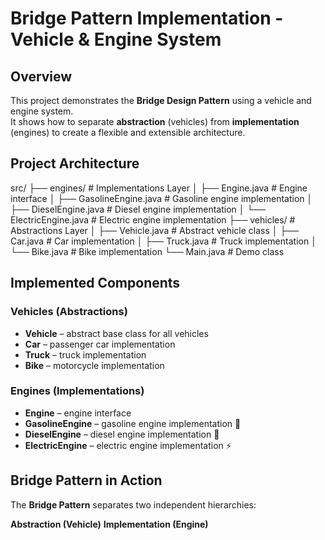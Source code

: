 # Bridge Pattern Implementation - Vehicle & Engine System

## Overview
This project demonstrates the **Bridge Design Pattern** using a vehicle and engine system.  
It shows how to separate **abstraction** (vehicles) from **implementation** (engines) to create a flexible and extensible architecture.

## Project Architecture

src/
├── engines/ # Implementations Layer
│ ├── Engine.java # Engine interface
│ ├── GasolineEngine.java # Gasoline engine implementation
│ ├── DieselEngine.java # Diesel engine implementation
│ └── ElectricEngine.java # Electric engine implementation
├── vehicles/ # Abstractions Layer
│ ├── Vehicle.java # Abstract vehicle class
│ ├── Car.java # Car implementation
│ ├── Truck.java # Truck implementation
│ └── Bike.java # Bike implementation
└── Main.java # Demo class
## Implemented Components

### Vehicles (Abstractions)
- **Vehicle** – abstract base class for all vehicles  
- **Car** – passenger car implementation  
- **Truck** – truck implementation  
- **Bike** – motorcycle implementation  

### Engines (Implementations)
- **Engine** – engine interface  
- **GasolineEngine** – gasoline engine implementation 🚗  
- **DieselEngine** – diesel engine implementation 🚚  
- **ElectricEngine** – electric engine implementation ⚡  

## Bridge Pattern in Action
The **Bridge Pattern** separates two independent hierarchies:

**Abstraction (Vehicle)**
**Implementation (Engine)**
